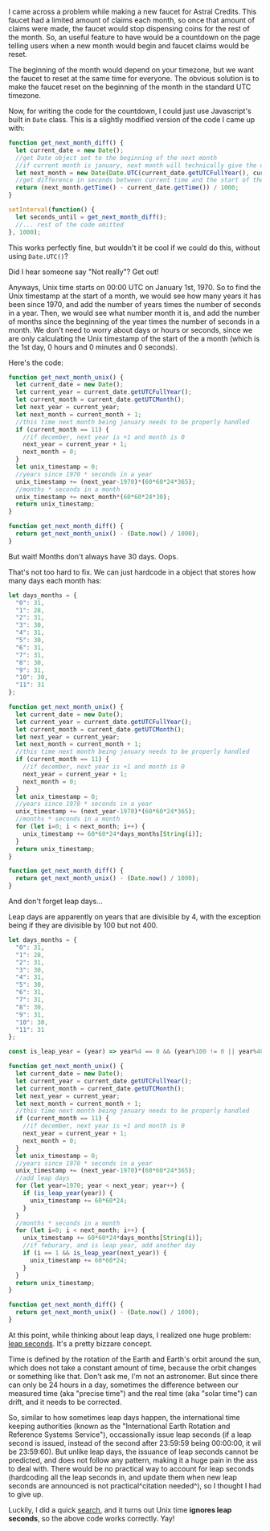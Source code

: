 I came across a problem while making a new faucet for Astral Credits. This faucet had a limited amount of claims each month, so once that amount of claims were made, the faucet would stop dispensing coins for the rest of the month. So, an useful feature to have would be a countdown on the page telling users when a new month would begin and faucet claims would be reset.

The beginning of the month would depend on your timezone, but we want the faucet to reset at the same time for everyone. The obvious solution is to make the faucet reset on the beginning of the month in the standard UTC timezone.

Now, for writing the code for the countdown, I could just use Javascript's built in `Date` class. This is a slightly modified version of the code I came up with:

```js
function get_next_month_diff() {
  let current_date = new Date();
  //get Date object set to the beginning of the next month
  //if current month is january, next month will technically give the date of december 31st midnight but that's fine since that's the same time as january 1st 00:00:00
  let next_month = new Date(Date.UTC(current_date.getUTCFullYear(), current_date.getUTCMonth()+1));
  //get difference in seconds between current time and the start of the next month
  return (next_month.getTime() - current_date.getTime()) / 1000;
}

setInterval(function() {
  let seconds_until = get_next_month_diff();
  //... rest of the code omitted
}, 1000);
```

This works perfectly fine, but wouldn't it be cool if we could do this, without using `Date.UTC()`?

Did I hear someone say "Not really"? Get out!

Anyways, Unix time starts on 00:00 UTC on January 1st, 1970. So to find the Unix timestamp at the start of a month, we would see how many years it has been since 1970, and add the number of years times the number of seconds in a year. Then, we would see what number month it is, and add the number of months since the beginning of the year times the number of seconds in a month. We don't need to worry about days or hours or seconds, since we are only calculating the Unix timestamp of the start of the a month (which is the 1st day, 0 hours and 0 minutes and 0 seconds).

Here's the code:

```js
function get_next_month_unix() {
  let current_date = new Date();
  let current_year = current_date.getUTCFullYear();
  let current_month = current_date.getUTCMonth();
  let next_year = current_year;
  let next_month = current_month + 1;
  //this time next month being january needs to be properly handled
  if (current_month == 11) {
    //if december, next year is +1 and month is 0
    next_year = current_year + 1;
    next_month = 0;
  }
  let unix_timestamp = 0;
  //years since 1970 * seconds in a year
  unix_timestamp += (next_year-1970)*(60*60*24*365);
  //months * seconds in a month
  unix_timestamp += next_month*(60*60*24*30);
  return unix_timestamp;
}

function get_next_month_diff() {
  return get_next_month_unix() - (Date.now() / 1000);
}
```

But wait! Months don't always have 30 days. Oops.

That's not too hard to fix. We can just hardcode in a object that stores how many days each month has:

```js
let days_months = {
  "0": 31,
  "1": 28,
  "2": 31,
  "3": 30,
  "4": 31,
  "5": 30,
  "6": 31,
  "7": 31,
  "8": 30,
  "9": 31,
  "10": 30,
  "11": 31
};

function get_next_month_unix() {
  let current_date = new Date();
  let current_year = current_date.getUTCFullYear();
  let current_month = current_date.getUTCMonth();
  let next_year = current_year;
  let next_month = current_month + 1;
  //this time next month being january needs to be properly handled
  if (current_month == 11) {
    //if december, next year is +1 and month is 0
    next_year = current_year + 1;
    next_month = 0;
  }
  let unix_timestamp = 0;
  //years since 1970 * seconds in a year
  unix_timestamp += (next_year-1970)*(60*60*24*365);
  //months * seconds in a month
  for (let i=0; i < next_month; i++) {
    unix_timestamp += 60*60*24*days_months[String(i)];
  }
  return unix_timestamp;
}

function get_next_month_diff() {
  return get_next_month_unix() - (Date.now() / 1000);
}
```

And don't forget leap days...

Leap days are apparently on years that are divisible by 4, with the exception being if they are divisible by 100 but not 400.

```js
let days_months = {
  "0": 31,
  "1": 28,
  "2": 31,
  "3": 30,
  "4": 31,
  "5": 30,
  "6": 31,
  "7": 31,
  "8": 30,
  "9": 31,
  "10": 30,
  "11": 31
};

const is_leap_year = (year) => year%4 == 0 && (year%100 != 0 || year%400 == 0);

function get_next_month_unix() {
  let current_date = new Date();
  let current_year = current_date.getUTCFullYear();
  let current_month = current_date.getUTCMonth();
  let next_year = current_year;
  let next_month = current_month + 1;
  //this time next month being january needs to be properly handled
  if (current_month == 11) {
    //if december, next year is +1 and month is 0
    next_year = current_year + 1;
    next_month = 0;
  }
  let unix_timestamp = 0;
  //years since 1970 * seconds in a year
  unix_timestamp += (next_year-1970)*(60*60*24*365);
  //add leap days
  for (let year=1970; year < next_year; year++) {
    if (is_leap_year(year)) {
      unix_timestamp += 60*60*24;
    }
  }
  //months * seconds in a month
  for (let i=0; i < next_month; i++) {
    unix_timestamp += 60*60*24*days_months[String(i)];
    //if feburary, and is leap year, add another day
    if (i == 1 && is_leap_year(next_year)) {
      unix_timestamp += 60*60*24;
    }
  }
  return unix_timestamp;
}

function get_next_month_diff() {
  return get_next_month_unix() - (Date.now() / 1000);
}
```

At this point, while thinking about leap days, I realized one huge problem: [leap seconds](https://en.wikipedia.org/wiki/Leap_second). It's a pretty bizzare concept.

Time is defined by the rotation of the Earth and Earth's orbit around the sun, which does not take a constant amount of time, because the orbit changes or something like that. Don't ask me, I'm not an astronomer. But since there can only be 24 hours in a day, sometimes the difference between our measured time (aka "precise time") and the real time (aka "solar time") can drift, and it needs to be corrected.

So, similar to how sometimes leap days happen, the international time keeping authorities (known as the "International Earth Rotation and Reference Systems Service"), occassionally issue leap seconds (if a leap second is issued, instead of the second after 23:59:59 being 00:00:00, it wil be 23:59:60). But unlike leap days, the issuance of leap seconds cannot be predicted, and does not follow any pattern, making it a huge pain in the ass to deal with. There would be no practical way to account for leap seconds (hardcoding all the leap seconds in, and update them when new leap seconds are announced is not practical^citation needed^), so I thought I had to give up.

Luckily, I did a quick [search](https://stackoverflow.com/questions/16539436/unix-time-and-leap-seconds), and it turns out Unix time **ignores leap seconds**, so the above code works correctly. Yay!
